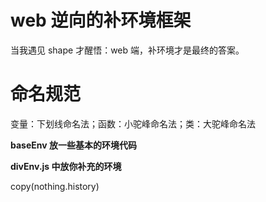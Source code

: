 # web 逆向的补环境框架
当我遇见 shape 才醒悟：web 端，补环境才是最终的答案。

# 命名规范
变量：下划线命名法；函数：小驼峰命名法；类：大驼峰命名法

**baseEnv 放一些基本的环境代码**

**divEnv.js 中放你补充的环境**


copy(nothing.history)